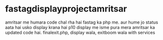 # fastagdisplayprojectamritsar
amritsar me humara code chal rha hai fastag ka php me. aur hume jo status aata hai usko display krana hai p10 display me
isme pura mera amritsar ka updated code hai. finalexit.php, display wala, exitboom wala with services
